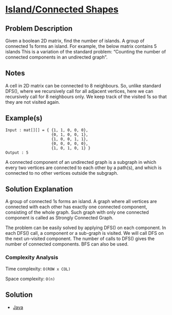 # [Island/Connected Shapes](https://www.geeksforgeeks.org/find-number-of-islands/)

## Problem Description

Given a boolean 2D matrix, find the number of islands. A group of connected 1s forms an island. For example, the below matrix contains 5 islands
This is a variation of the standard problem: “Counting the number of connected components in an undirected graph”.

## Notes

A cell in 2D matrix can be connected to 8 neighbours. So, unlike standard DFS(), where we recursively call for all adjacent vertices, here we can recursively call for 8 neighbours only. We keep track of the visited 1s so that they are not visited again.

## Example(s)

```
Input : mat[][] = { {1, 1, 0, 0, 0},
                    {0, 1, 0, 0, 1},
                    {1, 0, 0, 1, 1},
                    {0, 0, 0, 0, 0},
                    {1, 0, 1, 0, 1} }
Output : 5
```
A connected component of an undirected graph is a subgraph in which every two vertices are connected to each other by a path(s), and which is connected to no other vertices outside the subgraph.

## Solution Explanation
A group of connected 1s forms an island. A graph where all vertices are connected with each other has exactly one connected component, consisting of the whole graph. Such graph with only one connected component is called as Strongly Connected Graph.

The problem can be easily solved by applying DFS() on each component. In each DFS() call, a component or a sub-graph is visited. We will call DFS on the next un-visited component. The number of calls to DFS() gives the number of connected components. BFS can also be used.

### Complexity Analysis

Time complexity: `O(ROW x COL)`

Space complexity: `O(n)`

## Solution
 - [Java](Solution.java)

